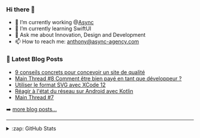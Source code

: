 ### Hi there 👋

<!--
**Akhu/Akhu** is a ✨ _special_ ✨ repository because its `README.md` (this file) appears on your GitHub profile.
-->
- 🔭 I’m currently working @[Async](https://async-agency.com) 
- 🌱 I’m currently learning SwiftUI
- 💬 Ask me about Innovation, Design and Development
- 📫 How to reach me: anthony@async-agency.com 

### 📕 Latest Blog Posts

<!-- BLOG-POST-LIST:START -->
- [9 conseils concrets pour concevoir un site de qualité](https://blog.async-agency.com/9-conseils-concrets-pour-concevoir-un-site-de-qualite/)
- [Main Thread #8 Comment être bien payé en tant que développeur ?](https://blog.async-agency.com/main-thread-8-comment-etre-bien-paye-en-tant-que-developpeur/)
- [Utiliser le format SVG avec XCode 12](https://blog.async-agency.com/utiliser-le-format-svg-avec-xcode-12/)
- [Réagir à l'état du réseau sur Android avec Kotlin](https://blog.async-agency.com/surveiller-letat-de-la-connexion-sur-android-avec-kotlin/)
- [Main Thread #7](https://blog.async-agency.com/maint-thread-7/)
<!-- BLOG-POST-LIST:END -->

➡️ [more blog posts...](https://blog.async-agency.com)

---

<details>
  <summary>:zap: GitHub Stats</summary>

  <img align="left" alt="Anthony's GitHub Stats" src="https://github-readme-stats.codestackr.vercel.app/api?username=Akhu&show_icons=true&hide_border=true" />

</details>


[website]: https://async-agency.com
[blog]: https://blog.async-agency.com
[twitter]: https://twitter.com/anthokhun
[linkedin]: https://www.linkedin.com/in/anthodacruz/
